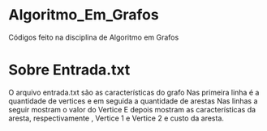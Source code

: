 # Algoritmo_Em_Grafos
Códigos feito na disciplina de Algoritmo em Grafos

# Sobre Entrada.txt
O arquivo entrada.txt são as características do grafo
Nas primeira linha é a quantidade de vertices e em seguida a quantidade de arestas
Nas linhas a seguir mostram o valor do Vertice 
E depois mostram as características da aresta, respectivamente , Vertice 1 e Vertice 2 e custo da aresta.
